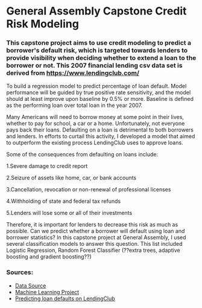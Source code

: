 # General Assembly Capstone Credit Risk Modeling


### This capstone project aims to use credit modeling to predict a borrower's default risk, which is targeted towards lenders to provide visibility when deciding whether to extend a loan to the borrower or not. This 2007 financial lending csv data set is derived from https://www.lendingclub.com/
To build a regression model to predict percentage of loan default. Model performance will be guided by true positive rate sensitivity, and the model should at least improve upon baseline by 0.5% or more. Baseline is defined as the performing loan over total loan in the year 2007.

Many Americans will need to borrow money at some point in their lives, whether to pay for school, a car or a home. Unfortunately, not everyone pays back their loans. Defaulting on a loan is detrimental to both borrowers and lenders. In efforts to curtail this activity, I developed a model that aimed to outperform the existing process LendingClub uses to approve loans.

Some of the consequences from defaulting on loans include:

1.Severe damage to credit report

2.Seizure of assets like home, car, or bank accounts

3.Cancellation, revocation or non-renewal of professional licenses

4.Withholding of state and federal tax refunds

5.Lenders will lose some or all of their investments

Therefore, it is important for lenders to decrease this risk as much as possible.
Can we predict whether a borrower will default using loan and borrower statistics?
In this capstone project at General Assembly, I used several classification models to answer this question. This list included Logistic Regression, Random Forest Classifier (??extra trees, adaptive boosting and gradient boosting??)

### Sources:

- [Data Source](https://www.lendingclub.com/)
- [Machine Learning Project](https://app.dataquest.io/course/machine-learning-project)
- [Predicting loan defaults on LendingClub](https://medium.com/@alex.lau14/predicting-loan-defaults-on-lendingclub-1fed06ac4c61)
